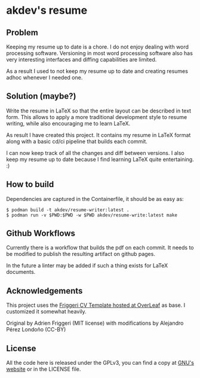 # akdev's resume

## Problem

Keeping my resume up to date is a chore. I do not enjoy dealing with word processing software.
Versioning in most word processing software also has very interesting interfaces and diffing capabilities are limited.

As a result I used to not keep my resume up to date and creating resumes adhoc whenever
I needed one. 

## Solution (maybe?)

Write the resume in LaTeX so that the entire layout can be described in text form. This
allows to apply a more traditional development style to resume writing, while also encouraging
me to learn LaTeX.

As result I have created this project. It contains my resume in LaTeX format along with a basic
cd/ci pipeline that builds each commit.

I can now keep track of all the changes and diff between versions. I also keep my resume up to
date because I find learning LaTeX quite entertaining. :)


## How to build


Dependencies are captured in the Containerfile, it should be as easy as:


```
$ podman build -t akdev/resume-writer:latest . 
$ podman run -v $PWD:$PWD -w $PWD akdev/resume-write:latest make
```

## Github Workflows

Currently there is a workflow that builds the pdf on each commit. It needs to be modified to publish the 
resulting artifact on github pages.

In the future a linter may be added if such a thing exists for LaTeX documents.

## Acknowledgements


This project uses the [Friggeri CV Template hosted at OverLeaf](https://www.overleaf.com/latex/templates/friggeri-cv-template/hmnchbfmjgqh) as base. I customized it somewhat heavily.

Original by Adrien Friggeri (MIT license) with modifications by Alejandro Pérez Londoño (CC-BY)


## License

All the code here is released under the GPLv3, you can find a copy at [GNU's website](https://www.gnu.org/licenses/gpl-3.0.en.html) or in the LICENSE file.
